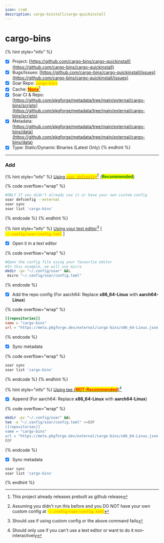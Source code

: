 ```yaml
---
icon: crab
description: cargo-binstall/cargo-quickinstall
---
```


# cargo-bins

{% hint style="info" %}
* [x] Project: [https://github.com/cargo-bins/cargo-quickinstall](https://github.com/cargo-bins/cargo-quickinstall)
* [x] Bugs/Issues: [https://github.com/cargo-bins/cargo-quickinstall/issues](https://github.com/cargo-bins/cargo-quickinstall/issues)
* [x] Soar Repo: <mark style="color:orange;">**`cargo-bins`**</mark>
* [x] Cache: [<mark style="color:red;">**None**</mark>](#user-content-fn-1)[^1]
* [x] Soar CI & Repo: [https://github.com/pkgforge/metadata/tree/main/external/cargo-bins/scripts](https://github.com/pkgforge/metadata/tree/main/external/cargo-bins/scripts)
* [x] Metadata: [https://github.com/pkgforge/metadata/tree/main/external/cargo-bins/data](https://github.com/pkgforge/metadata/tree/main/external/cargo-bins/data)
* [x] Type: Static/Dynamic Binaries (Latest Only)
{% endhint %}

***

### Add

{% hint style="info" %}
[Using <mark style="color:orange;">**`soar defconfig`**</mark>](#user-content-fn-2)[^2]  (<mark style="color:green;">**Recommended**</mark>)&#x20;

{% code overflow="wrap" %}
```bash
#ONLY If you didn't already use it or have your own custom config
soar defconfig --external
soar sync
soar list 'cargo-bins'
```
{% endcode %}
{% endhint %}

{% hint style="info" %}
[Using your text editor](#user-content-fn-3)[^3] \[ <mark style="color:orange;">**`~/.config/soar/config.toml`**</mark> ]

* [x] Open it in a text editor

{% code overflow="wrap" %}
```bash
#Open the config file using your favourtie editor
#In this example, we will use micro
mkdir -pv "~/.config/soar" &&\
 micro "~/.config/soar/config.toml"
```
{% endcode %}

* [x] Add the repo config (For aarch64: Replace **x86\_64-Linux** with **aarch64-Linux**)

{% code overflow="wrap" %}
```toml
[[repositories]]
name = "cargo-bins"
url = "https://meta.pkgforge.dev/external/cargo-bins/x86_64-Linux.json.zstd"
```
{% endcode %}

* [x] Sync metadata

{% code overflow="wrap" %}
```bash
soar sync
soar list 'cargo-bins'
```
{% endcode %}
{% endhint %}

{% hint style="info" %}
[Using tee (<mark style="color:red;">**NOT-Recommended**</mark>)](#user-content-fn-4)[^4]

* [x] Append (For aarch64: Replace **x86\_64-Linux** with **aarch64-Linux**)

{% code overflow="wrap" %}
```bash
mkdir -pv "~/.config/soar" &&\
tee -a "~/.config/soar/config.toml" <<EOF
[[repositories]]
name = "cargo-bins"
url = "https://meta.pkgforge.dev/external/cargo-bins/x86_64-Linux.json.zstd"
EOF
```
{% endcode %}

* [x] Sync metadata

```bash
soar sync
soar list 'cargo-bins'
```
{% endhint %}

[^1]: This project already releases prebuilt as github release

[^2]: Assuming you didn't run this before and you DO NOT have your own custom config at <mark style="color:orange;">**`~/.config/soar/config.toml`**</mark>

[^3]: Should use if using custom config or the above command fails

[^4]: Should only use if you can't use a text editor or want to do it non-interactively
